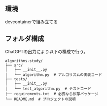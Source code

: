 ## 環境

devcontainerで組み立てる  

## フォルダ構成

ChatGPTの出力により以下の構成で行う。

```
algorithms-study/
├── src/
│   ├── __init__.py
│   └── algorithm.py  # アルゴリズムの実装コード
├── tests/
│   ├── __init__.py
│   └── test_algorithm.py  # テストコード
├── requirements.txt  # 必要なら依存パッケージ
└── README.md  # プロジェクトの説明
```


